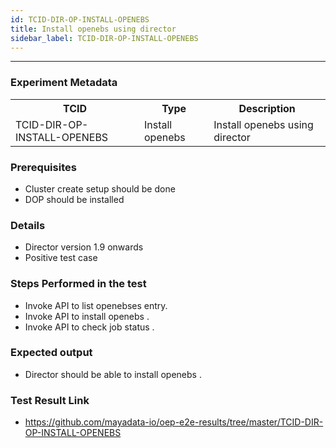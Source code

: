 ```yaml
---
id: TCID-DIR-OP-INSTALL-OPENEBS
title: Install openebs using director
sidebar_label: TCID-DIR-OP-INSTALL-OPENEBS
---
```

------

### Experiment Metadata

<table>
  <tr>
    <th> TCID </th>
    <th> Type </th>
    <th> Description </th>
  </tr>
  <tr>
    <td> TCID-DIR-OP-INSTALL-OPENEBS </td>
    <td> Install openebs </td>
    <td> Install openebs using director </td>
  </tr>
</table>

### Prerequisites
- Cluster create setup should be done
- DOP should be installed

### Details
- Director version 1.9 onwards
- Positive test case

### Steps Performed in the test

- Invoke API to list openebses entry.
- Invoke API to install openebs .
- Invoke API to check job status .

### Expected output

- Director should be able to install openebs .

### Test Result Link

- https://github.com/mayadata-io/oep-e2e-results/tree/master/TCID-DIR-OP-INSTALL-OPENEBS